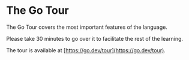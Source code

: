 # The Go Tour

The Go Tour covers the most important features of the language.

Please take 30 minutes to go over it to facilitate the rest of the learning.

The tour is available at [https://go.dev/tour](https://go.dev/tour).